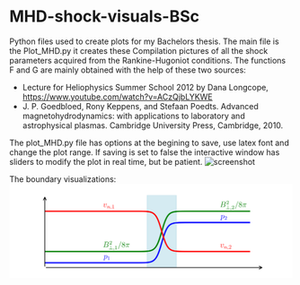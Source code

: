 # MHD-shock-visuals-BSc
Python files used to create plots for my Bachelors thesis. 
The main file is the Plot_MHD.py it creates these Compilation pictures of all the shock parameters acquired from the Rankine-Hugoniot conditions. The functions F and G are mainly obtained with the help of these two sources: 
- Lecture for Heliophysics Summer School 2012 by Dana Longcope, https://www.youtube.com/watch?v=ACzQjbLYKWE
- J. P. Goedbloed, Rony Keppens, and Stefaan Poedts. Advanced magnetohydrodynamics: with applications to laboratory and astrophysical plasmas. Cambridge University Press, Cambridge, 2010.

The plot_MHD.py file has options at the begining to save, use latex font and change the plot range. If saving is set to false the interactive window has sliders to modify the plot in real time, but be patient.
![screenshot](Compilation.png)

The boundary visualizations:
![screenshot](PerpShock.png)
